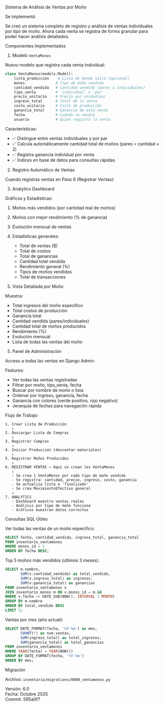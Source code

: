 Sistema de Análisis de Ventas por Moño

Se implementó

Se creó un sistema completo de registro y análisis de ventas individuales por tipo de moño. Ahora cada venta se registra de forma granular para poder hacer análisis detallados.

Componentes Implementados

1. Modelo `VentaMonos`

Nuevo modelo que registra cada venta individual:

```python
class VentaMonos(models.Model):
    lista_produccion    # Lista de donde salió (opcional)
    monos              # Tipo de moño vendido
    cantidad_vendida   # Cantidad vendida (pares o individuales)
    tipo_venta         # 'individual' o 'par'
    precio_unitario    # Precio por unidad/par
    ingreso_total      # Total de la venta
    costo_unitario     # Costo de producción
    ganancia_total     # Ganancia de esta venta
    fecha              # Cuándo se vendió
    usuario            # Quién registró la venta
```

Características:
- ✅ Distingue entre ventas individuales y por par
- ✅ Calcula automáticamente cantidad total de moños (pares = cantidad × 2)
- ✅ Registra ganancia individual por venta
- ✅ Índices en base de datos para consultas rápidas

2. Registro Automático de Ventas

Cuando registras ventas en Paso 6 (Registrar Ventas):


3. Analytics Dashboard

Gráficos y Estadísticas:
1. Moños más vendidos (por cantidad real de moños)
2. Moños con mejor rendimiento (% de ganancia)
3. Evolución mensual de ventas
4. Estadísticas generales:
   - Total de ventas ($)
   - Total de costos
   - Total de ganancias
   - Cantidad total vendida
   - Rendimiento general (%)
   - Tipos de moños vendidos
   - Total de transacciones

4. Vista Detallada por Moño

Muestra:
- Total ingresos del moño específico
- Total costos de producción
- Ganancia total
- Cantidad vendida (pares/individuales)
- Cantidad total de moños producidos
- Rendimiento (%)
- Evolución mensual
- Lista de todas las ventas del moño

5. Panel de Administración

Acceso a todas las ventas en Django Admin:

Features:
- Ver todas las ventas registradas
- Filtrar por moño, tipo_venta, fecha
- Buscar por nombre de moño o lista
- Ordenar por ingreso, ganancia, fecha
- Ganancia con colores (verde positivo, rojo negativo)
- Jerarquía de fechas para navegación rápida

Flujo de Trabajo

```
1. Crear Lista de Producción
   ↓
2. Descargar Lista de Compras
   ↓
3. Registrar Compras
   ↓
4. Iniciar Producción (descontar materiales)
   ↓
5. Registrar Moños Producidos
   ↓
6. REGISTRAR VENTAS ← Aquí se crean los VentaMonos
   ↓
   - Se crea 1 VentaMonos por cada tipo de moño vendido
   - Se registra: cantidad, precio, ingreso, costo, ganancia
   - Se actualiza lista a 'finalizado'
   - Se crea MovimientoEfectivo general
   ↓
7. ANALYTICS
   - Dashboard muestra ventas reales
   - Análisis por tipo de moño funciona
   - Gráficos muestran datos correctos
```

Consultas SQL Útiles

Ver todas las ventas de un moño específico:
```sql
SELECT fecha, cantidad_vendida, ingreso_total, ganancia_total
FROM inventario_ventamonos
WHERE monos_id = 1
ORDER BY fecha DESC;
```

Top 5 moños más vendidos (últimos 3 meses):
```sql
SELECT m.nombre, 
       SUM(v.cantidad_vendida) as total_vendido,
       SUM(v.ingreso_total) as ingresos,
       SUM(v.ganancia_total) as ganancias
FROM inventario_ventamonos v
JOIN inventario_monos m ON v.monos_id = m.id
WHERE v.fecha >= DATE_SUB(NOW(), INTERVAL 3 MONTH)
GROUP BY m.nombre
ORDER BY total_vendido DESC
LIMIT 5;
```

Ventas por mes (año actual):
```sql
SELECT DATE_FORMAT(fecha, '%Y-%m') as mes,
       COUNT(*) as num_ventas,
       SUM(ingreso_total) as total_ingresos,
       SUM(ganancia_total) as total_ganancias
FROM inventario_ventamonos
WHERE YEAR(fecha) = YEAR(NOW())
GROUP BY DATE_FORMAT(fecha, '%Y-%m')
ORDER BY mes;
```

Migración

Archivo: `inventario/migrations/0008_ventamonos.py`



Versión: 6.0  
Fecha: Octubre 2025  
Commit: 595a0f7
